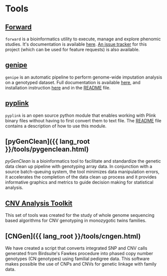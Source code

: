 
# Tools

## [Forward](https://github.com/legaultmarc/forward)

`forward` is a bioinformatics utility to execute, manage and explore phenomic
studies. It's documentation is available
[here](http://legaultmarc.github.io/forward/).
[An issue tracker](https://github.com/legaultmarc/forward/issues) for this
project (which can be used for feature requests) is also available.


## [genipe](https://github.com/pgxcentre/genipe)

`genipe` is an automatic pipeline to perform genome-wide imputation analysis on
a genotyped dataset. Full documentation is available
[here](http://pgxcentre.github.io/genipe/), and installation
instruction [here](http://pgxcentre.github.io/genipe/installation.html) and in
the [README](https://github.com/pgxcentre/genipe/blob/master/README.mkd) file.


## [pyplink](https://github.com/lemieuxl/pyplink)

`pyplink` is an open source python module that enables working with Plink binary
files without having to first convert them to text file. The
[README](https://github.com/lemieuxl/pyplink/blob/master/README.mkd) file
contains a description of how to use this module.


## [pyGenClean]({{ lang_root }}/tools/pygenclean.html)

*pyGenClean* is a bioinformatics tool to facilitate and standardize the genetic
data clean up pipeline with genotyping array data. In conjunction with a source
batch-queuing system, the tool minimizes data manipulation errors, it
accelerates the completion of the data clean up process and it provides
informative graphics and metrics to guide decision making for statistical
analysis.


## [CNV Analysis Toolkit](http://statgen.org/wp-content/uploads/Softwares/CNVAnalysisToolkit/cnv_analysis_toolkit.tar.gz)

This set of tools was created for the study of whole genome sequencing based
algorithms for CNV genotyping in monozygotic twins families.


## [CNGen]({{ lang_root }}/tools/cngen.html)

We have created a script that converts integrated SNP and CNV calls generated
from Birdsuite's Fawkes procedure into phased copy number genotypes (CN
genotypes) using familial pedigree data. This software makes possible the use
of CNPs and CNVs for genetic linkage with family data.
